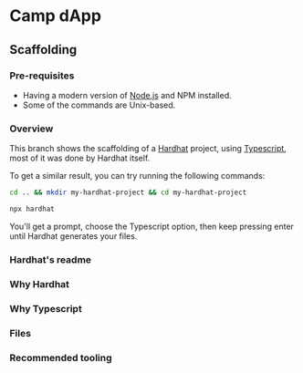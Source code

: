 # Camp dApp

## Scaffolding

### Pre-requisites

* Having a modern version of [Node.js](https://nodejs.org/en) and NPM installed.
* Some of the commands are Unix-based.

### Overview

This branch shows the scaffolding of a [Hardhat](https://hardhat.org/) project, using [Typescript](https://www.typescriptlang.org/), most of it was done by Hardhat itself.

To get a similar result, you can try running the following commands:

```bash
cd .. && mkdir my-hardhat-project && cd my-hardhat-project
```

```bash
npx hardhat
```

You'll get a prompt, choose the Typescript option, then keep pressing enter until Hardhat generates your files.

### Hardhat's readme

### Why Hardhat

### Why Typescript

### Files

### Recommended tooling
